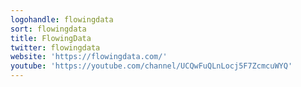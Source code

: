 ```yaml
---
logohandle: flowingdata
sort: flowingdata
title: FlowingData
twitter: flowingdata
website: 'https://flowingdata.com/'
youtube: 'https://youtube.com/channel/UCQwFuQLnLocj5F7ZcmcuWYQ'
---
```

